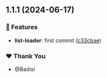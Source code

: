 ## 1.1.1 (2024-06-17)

### 🚀 Features

-   **list-loader**: first commit ([c33cbae](https://github.com/DSI-HUG/ngx-components/commit/c33cbae53d66241197356d3984e8c37796a3a6a4))

### ❤️ Thank You

-   @Badisi
